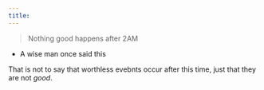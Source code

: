 ```yaml
---
title: 
---
```

> Nothing good happens after 2AM

  - A wise man once said this 

That is not to say that worthless evebnts occur after this time, just that they are not *good*.